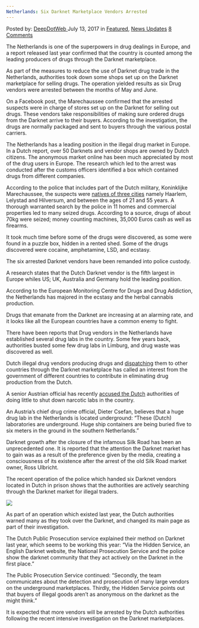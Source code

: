 ```yaml
---
Netherlands: Six Darknet Marketplace Vendors Arrested
---
```

<article class="post-listing post-21254 post type-post status-publish format-standard has-post-thumbnail hentry  tag-darknet tag-marketplace tag-netherlands tag-vendors">
    <div class="post-inner">
        <span>Posted by: <a href="https://www.deepdotweb.com/author/admin/" title="">DeepDotWeb </a></span>
    <span>July 13, 2017</span>
    <span>in <a href="https://www.deepdotweb.com/category/deepdot-news/" rel="category tag">Featured</a>, <a href="https://www.deepdotweb.com/category/news-updates/" rel="category tag">News Updates</a></span>
    <span><a href="https://www.deepdotweb.com/2017/07/13/netherlands-six-darknet-marketplace-vendors-arrested/#comments">8 Comments</a></span>
    </p>
    <div class="clear"></div>
    <div class="entry">
    <p>The Netherlands is one of the superpowers in drug dealings in Europe, and a report released last year confirmed that the country is counted among the leading producers of drugs through the Darknet marketplace.</p>
    <p>As part of the measures to reduce the use of Darknet drug trade in the Netherlands, authorities took down some shops set up on the Darknet marketplace for selling drugs. The operation yielded results as six Drug vendors were arrested between the months of May and June.</p>
    <p>On a Facebook post, the Marechaussee confirmed that the arrested suspects were in charge of stores set up on the Darknet for selling out drugs. These vendors take responsibilities of making sure ordered drugs from the Darknet arrive to their buyers. According to the investigation, the drugs are normally packaged and sent to buyers through the various postal carriers.</p>
    <p>The Netherlands has a leading position in the illegal drug market in Europe. In a Dutch report, over 50 Darknets and vendor shops are owned by Dutch citizens. The anonymous market online has been much appreciated by most of the drug users in Europe. The research which led to the arrest was conducted after the customs officers identified a box which contained drugs from different companies.</p>
    <p>According to the police that includes part of the Dutch military, Koninklijke Marechaussee, the suspects were <a href="http://www.crimesite.nl/dark-web-drugswinkeliers-opgepakt/">natives of three cities</a> namely Haarlem, Lelystad and Hilversum, and between the ages of 21 and 55 years. A thorough warranted search by the police in 11 homes and commercial properties led to many seized drugs. According to a source, drugs of about 70kg were seized; money counting machines, 35,000 Euros cash as well as firearms.</p>
    <p>It took much time before some of the drugs were discovered, as some were found in a puzzle box, hidden in a rented shed. Some of the drugs discovered were cocaine, amphetamine, LSD, and ecstasy.</p>
    <p>The six arrested Darknet vendors have been remanded into police custody.</p>
    <p>A research states that the Dutch Darknet vendor is the fifth largest in Europe whiles US; UK, Australia and Germany hold the leading position.</p>
    <p>According to the European Monitoring Centre for Drugs and Drug Addiction, the Netherlands has majored in the ecstasy and the herbal cannabis production.</p>
    <p>Drugs that emanate from the Darknet are increasing at an alarming rate, and it looks like all the European countries have a common enemy to fight.</p>
    <p>There have been reports that Drug vendors in the Netherlands have established several drug labs in the country. Some few years back, authorities busted some few drug labs in Limburg, and drug waste was discovered as well.</p>
    <p>Dutch illegal drug vendors producing drugs and <a href="https://www.deepdotweb.com/2017/06/08/officials-blame-netherlands-mdma-meth-influx/">dispatching</a> them to other countries through the Darknet marketplace has called an interest from the government of different countries to contribute in eliminating drug production from the Dutch.</p>
    <p>A senior Austrian official has recently <a href="https://www.deepdotweb.com/2017/06/11/austria-urges-the-netherlands-to-shut-down-drug-laboratories/">accused the Dutch</a> authorities of doing little to shut down narcotic labs in the country.</p>
    <p>An Austria&#8217;s chief drug crime official, Dieter Csefan, believes that a huge drug lab in the Netherlands is located underground: &#8220;These (Dutch) laboratories are underground. Huge ship containers are being buried five to six meters in the ground in the southern Netherlands.&#8221;</p>
    <p><a id="post-21254-_gjdgxs"></a> Darknet growth after the closure of the infamous Silk Road has been an unprecedented one. It is reported that the attention the Darknet market has to gain was as a result of the preference given by the media, creating a consciousness of its existence after the arrest of the old Silk Road market owner, Ross Ulbricht.</p>
    <p>The recent operation of the police which handed six Darknet vendors located in Dutch in prison shows that the authorities are actively searching through the Darknet market for illegal traders.</p>
    <p><img class="wp-image-21259 aligncenter" src="https://www.deepdotweb.com/wp-content/uploads/2017/07/word-image-61.jpeg" srcset="https://www.deepdotweb.com/wp-content/uploads/2017/07/word-image-61.jpeg 650w, https://www.deepdotweb.com/wp-content/uploads/2017/07/word-image-61-300x196.jpeg 300w" sizes="(max-width: 650px) 100vw, 650px" /></p>
    <p>As part of an operation which existed last year, the Dutch authorities warned many as they took over the Darknet, and changed its main page as part of their investigation.</p>
    <p>The Dutch Public Prosecution service explained their method on Darknet last year, which seems to be working this year: “Via the Hidden Service, an English Darknet website, the National Prosecution Service and the police show the darknet community that they act actively on the Darknet in the first place.”</p>
    <p>The Public Prosecution Service continued: “Secondly, the team communicates about the detection and prosecution of many large vendors on the underground marketplaces. Thirdly, the Hidden Service points out that buyers of illegal goods aren’t as anonymous on the darknet as the might think.”</p>
    <p>It is expected that more vendors will be arrested by the Dutch authorities following the recent intensive investigation on the Darknet marketplaces.</p>
    </div>
    <span style="display:none"><a href="https://www.deepdotweb.com/tag/arrested/" rel="tag">arrested</a> <a href="https://www.deepdotweb.com/tag/darknet/" rel="tag">darknet</a> <a href="https://www.deepdotweb.com/tag/marketplace/" rel="tag">marketplace</a> <a href="https://www.deepdotweb.com/tag/netherlands/" rel="tag">netherlands</a> <a href="https://www.deepdotweb.com/tag/vendors/" rel="tag">vendors</a></span> <span style="display:none" class="updated">2017-07-13</span>
    <div style="display:none" class="vcard author" itemprop="author" itemscope itemtype="http://schema.org/Person"><strong class="fn" itemprop="name"><a href="https://www.deepdotweb.com/author/admin/" title="Posts by DeepDotWeb" rel="author">DeepDotWeb</a></strong></div>
    </div>
</article>

